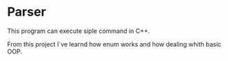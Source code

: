 # Parser

This program can execute siple command in C++.

From this project I`ve learnd how enum works and how dealing whith basic OOP.
